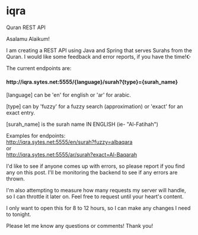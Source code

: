 # iqra
Quran REST API

Asalamu Alaikum!

I am creating a REST API using Java and Spring that serves Surahs from the Quran. I would like some feedback and error reports, if you have the time!☪️

The current endpoints are:
<h4>http://<span></span>iqra.sytes.net:5555/{language}/surah?{type}={surah_name}</h4>

[language] can be 'en' for english or 'ar' for arabic.

[type] can by 'fuzzy' for a fuzzy search (approximation) or 'exact' for an exact entry.

[surah_name] is the surah name IN ENGLISH (ie- "Al-Fatihah")

Examples for endpoints:<br>
http://iqra.sytes.net:5555/en/surah?fuzzy=albaqara<br>
or<br>
http://iqra.sytes.net:5555/ar/surah?exact=Al-Baqarah

I'd like to see if anyone comes up with errors, so please report if you find any on this post. I'll be monitoring the backend to see if any errors are thrown.

I'm also attempting to measure how many requests my server will handle, so I can throttle it later on. Feel free to request until your heart's content.

I only want to open this for 8 to 12 hours, so I can make any changes I need to tonight.

Please let me know any questions or comments! Thank you!
